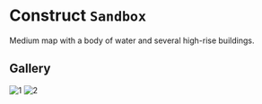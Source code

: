 # Сonstruct `Sandbox`
Medium map with a body of water and several high-rise buildings.

## Gallery
![1](https://user-images.githubusercontent.com/90133781/174132422-711918c8-1085-4f44-8d81-45cf7474b3e6.png)
![2](https://user-images.githubusercontent.com/90133781/174132691-c5a96868-741a-48b2-a8d6-49ab1b51f9c1.png)
